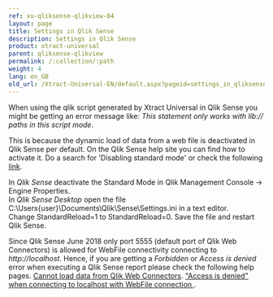 ```yaml
---
ref: xu-qliksense-qlikview-04
layout: page
title: Settings in Qlik Sense
description: Settings in Qlik Sense
product: xtract-universal
parent: qliksense-qlikview
permalink: /:collection/:path
weight: 4
lang: en_GB
old_url: /Xtract-Universal-EN/default.aspx?pageid=settings_in_qliksense
---
```


When using the qlik script generated by Xtract Universal in Qlik Sense you might be getting an error message like: *This statement only works with lib:// paths in this script mode*. 

This is because the dynamic load of data from a web file is deactivated in Qlik Sense per default.
On the Qlik Sense help site you can find how to activate it. Do a search for 'Disabling standard mode' or check the following [link](https://help.qlik.com/en-US/sense/2.2/Subsystems/Hub/Content/LoadData/disable-standard-mode.htm). 

In *Qlik Sense* deactivate the Standard Mode in Qlik Management Console -> Engine Properties.<br> 
In *Qlik Sense Desktop* open the file C:\Users\{user}\Documents\Qlik\Sense\Settings.ini in a text editor. <br>Change StandardReload=1 to StandardReload=0. Save the file and restart Qlik Sense.

Since Qlik Sense June 2018 only port 5555 (default port of Qlik Web Connectors) is allowed for WebFile connectivity connecting to *http://localhost*. 
Hence, if you are getting a *Forbidden* or *Access is denied* error when executing a Qlik Sense report please check the following help pages.
[Cannot load data from Qlik Web Connectors](https://help.qlik.com/en-US/connectors/Subsystems/Web_Connectors_help/Content/Connectors_QWC/Install/troubleshooting_load.htm?l=DE-DE).
["Access is denied" when connecting to localhost with WebFile connection ](https://qliksupport.force.com/articles/000054581?_ga=2.234987393.1633897554.1546511952-1716671580.1545392499).

